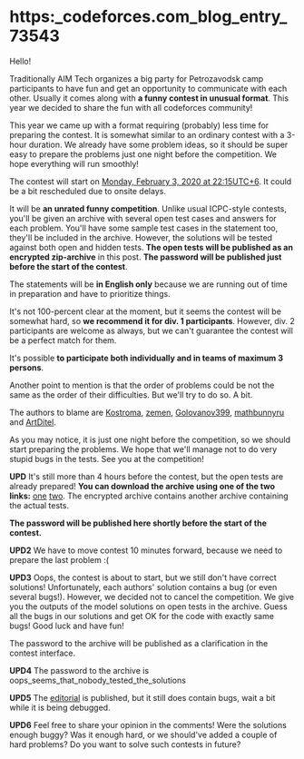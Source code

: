# https:_codeforces.com_blog_entry_73543

Hello!

Traditionally AIM Tech organizes a big party for Petrozavodsk camp participants to have fun and get an opportunity to communicate with each other. Usually it comes along with **a funny contest in unusual format**. This year we decided to share the fun with all codeforces community! 

This year we came up with a format requiring (probably) less time for preparing the contest. It is somewhat similar to an ordinary contest with a 3-hour duration. We already have some problem ideas, so it should be super easy to prepare the problems just one night before the competition. We hope everything will run smoothly!

The contest will start on [Monday, February 3, 2020 at 22:15UTC+6](https://codeforces.com/https://www.timeanddate.com/worldclock/fixedtime.html?day=3&month=2&year=2020&hour=19&min=15&sec=0&p1=166). It could be a bit rescheduled due to onsite delays.

It will be **an unrated funny competition**. Unlike usual ICPC-style contests, you'll be given an archive with several open test cases and answers for each problem. You'll have some sample test cases in the statement too, they'll be included in the archive. However, the solutions will be tested against both open and hidden tests. **The open tests will be published as an encrypted zip-archive** in this post. **The password will be published just before the start of the contest**.

The statements will be **in English only** because we are running out of time in preparation and have to prioritize things.

It's not 100-percent clear at the moment, but it seems the contest will be somewhat hard, so **we recommend it for div. 1 participants**. However, div. 2 participants are welcome as always, but we can't guarantee the contest will be a perfect match for them.

It's possible **to participate both individually and in teams of maximum 3 persons**.

Another point to mention is that the order of problems could be not the same as the order of their difficulties. But we'll try to do so. A bit.

The authors to blame are [Kostroma](https://codeforces.com/profile/Kostroma "International Grandmaster Kostroma"), [zemen](https://codeforces.com/profile/zemen "International Grandmaster zemen"), [Golovanov399](https://codeforces.com/profile/Golovanov399 "International Grandmaster Golovanov399"), [mathbunnyru](https://codeforces.com/profile/mathbunnyru "Candidate Master mathbunnyru") and [ArtDitel](https://codeforces.com/profile/ArtDitel "Candidate Master ArtDitel").

As you may notice, it is just one night before the competition, so we should start preparing the problems. We hope that we'll manage not to do very stupid bugs in the tests. See you at the competition!

**UPD** It's still more than 4 hours before the contest, but the open tests are already prepared! **You can download the archive using one of the two links:** [one](https://codeforces.com/https://drive.google.com/file/d/1MGKbsAcMPfKn90RWq2yz3NtQQCHkxuGU/view) [two](https://codeforces.com/https://yadi.sk/d/cKcNviCaNkDRlQ). The encrypted archive contains another archive containing the actual tests.

**The password will be published here shortly before the start of the contest.**

**UPD2** We have to move contest 10 minutes forward, because we need to prepare the last problem :(

**UPD3** Oops, the contest is about to start, but we still don't have correct solutions! Unfortunately, each authors' solution contains a bug (or even several bugs!). However, we decided not to cancel the competition. We give you the outputs of the model solutions on open tests in the archive. Guess all the bugs in our solutions and get OK for the code with exactly same bugs! Good luck and have fun!

The password to the archive will be published as a clarification in the contest interface.

**UPD4** The password to the archive is oops_seems_that_nobody_tested_the_solutions

**UPD5** The [editorial](//codeforces.comTutorial_(en).md) is published, but it still does contain bugs, wait a bit while it is being debugged.

**UPD6** Feel free to share your opinion in the comments! Were the solutions enough buggy? Was it enough hard, or we should've added a couple of hard problems? Do you want to solve such contests in future? 

